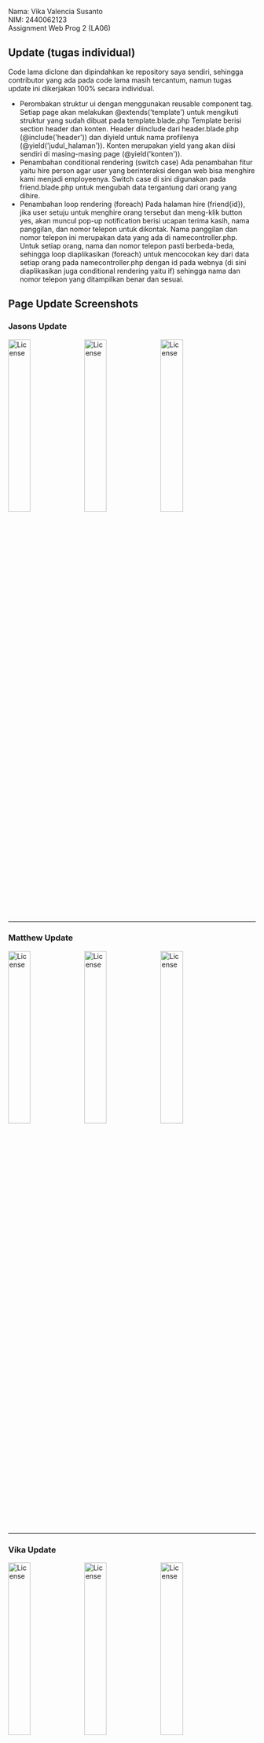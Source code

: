 Nama: Vika Valencia Susanto\
NIM: 2440062123\
Assignment Web Prog 2 (LA06)

Update (tugas individual)
--------------------------------------
Code lama diclone dan dipindahkan ke repository saya sendiri, sehingga contributor yang ada pada code lama masih tercantum, namun tugas update ini dikerjakan 100% secara individual.
- Perombakan struktur ui dengan menggunakan reusable component tag.
    Setiap page akan melakukan @extends('template') untuk mengikuti struktur yang sudah dibuat pada template.blade.php
    Template berisi section header dan konten. Header diinclude dari header.blade.php (@include('header')) dan diyield untuk nama profilenya (@yield('judul_halaman')). Konten merupakan yield yang akan diisi sendiri di masing-masing page (@yield('konten')).
- Penambahan conditional rendering (switch case)
    Ada penambahan fitur yaitu hire person agar user yang berinteraksi dengan web bisa menghire kami menjadi employeenya. Switch case di sini digunakan pada friend.blade.php untuk mengubah data tergantung dari orang yang dihire.
- Penambahan loop rendering (foreach)
    Pada halaman hire (friend\{id}), jika user setuju untuk menghire orang tersebut dan meng-klik button yes, akan muncul pop-up notification berisi ucapan terima kasih, nama panggilan, dan nomor telepon untuk dikontak. Nama panggilan dan nomor telepon ini merupakan data yang ada di namecontroller.php. Untuk setiap orang, nama dan nomor telepon pasti berbeda-beda, sehingga loop diaplikasikan (foreach) untuk mencocokan key dari data setiap orang pada namecontroller.php dengan id pada webnya (di sini diaplikasikan juga conditional rendering yaitu if) sehingga nama dan nomor telepon yang ditampilkan benar dan sesuai.

Page Update Screenshots
--------------------------------------

### Jasons Update
<div styles="display: flex">
    <img src="https://github.com/valenciavika/WebProgramming-ProfileGSLC1-2440062123-VikaValenciaSusanto/blob/main/ssPage/update/updateJasons.png" alt="License" style="width: 30%">
    <img src="https://github.com/valenciavika/WebProgramming-ProfileGSLC1-2440062123-VikaValenciaSusanto/blob/main/ssPage/update/hireJasons.png" alt="License" style="width: 30%">
    <img src="https://github.com/valenciavika/WebProgramming-ProfileGSLC1-2440062123-VikaValenciaSusanto/blob/main/ssPage/update/YesJasons.png" alt="License" style="width: 30%">
</div>

 
--------------------------------------

### Matthew Update
<div styles="display: flex">
    <img src="https://github.com/valenciavika/WebProgramming-ProfileGSLC1-2440062123-VikaValenciaSusanto/blob/main/ssPage/update/updateMCH.png" alt="License" style="width: 30%">
    <img src="https://github.com/valenciavika/WebProgramming-ProfileGSLC1-2440062123-VikaValenciaSusanto/blob/main/ssPage/update/hireMCH.png" alt="License" style="width: 30%">
    <img src="https://github.com/valenciavika/WebProgramming-ProfileGSLC1-2440062123-VikaValenciaSusanto/blob/main/ssPage/update/YesMCH.png" alt="License" style="width: 30%">
</div>
 
--------------------------------------

### Vika Update
<div styles="display: flex">
    <img src="https://github.com/valenciavika/WebProgramming-ProfileGSLC1-2440062123-VikaValenciaSusanto/blob/main/ssPage/update/updateVika.png" alt="License" style="width: 30%">
    <img src="https://github.com/valenciavika/WebProgramming-ProfileGSLC1-2440062123-VikaValenciaSusanto/blob/main/ssPage/update/hireVika.png" alt="License" style="width: 30%">
    <img src="https://github.com/valenciavika/WebProgramming-ProfileGSLC1-2440062123-VikaValenciaSusanto/blob/main/ssPage/update/YesVika.png" alt="License" style="width: 30%">
</div>
 
--------------------------------------

### Vieren Update
<div styles="display: flex">
    <img src="https://github.com/valenciavika/WebProgramming-ProfileGSLC1-2440062123-VikaValenciaSusanto/blob/main/ssPage/update/updateVier.png" alt="License" style="width: 30%">
    <img src="https://github.com/valenciavika/WebProgramming-ProfileGSLC1-2440062123-VikaValenciaSusanto/blob/main/ssPage/update/hireVier.png" alt="License" style="width: 30%">
    <img src="https://github.com/valenciavika/WebProgramming-ProfileGSLC1-2440062123-VikaValenciaSusanto/blob/main/ssPage/update/YesVier.png" alt="License" style="width: 30%">
</div>


Original Page Screenshots (tugas kelompok)
--------------------------------------

### Jasons
<img src="https://github.com/jeje116/Web-Programming-Prototype/blob/main/ssPage/pageJasons.png" alt="License" style="width: 20%">
 
--------------------------------------

### Matthew
<img src="https://github.com/jeje116/Web-Programming-Prototype/blob/main/ssPage/pageMatthew.png" alt="License" style="width: 20%">
 
--------------------------------------

### Vika
<img src="https://github.com/jeje116/Web-Programming-Prototype/blob/main/ssPage/pageVika.png" alt="License" style="width: 20%">
 
--------------------------------------

### Vieren
<img src="https://github.com/jeje116/Web-Programming-Prototype/blob/main/ssPage/pageVieren.png" alt="License" style="width: 20%">
 
--------------------------------------

Frameworks Used
--------------------------------------
- Laravel
- Tailwind

Description
--------------------------------------
Profile dibuat dengan menggunakan CSS framework Tailwind. Di dalamnya sudah terdapat media query yang dibuat sendiri dan juga dari framework tailwind tersebut. 

Installation
--------------------------------------
1. Pastikan node.js dan laravel sudah tersedia

2. Pastikan vite sudah terinstall dan sudah dijalankan\
    Untuk menginstall vite
    ```
    vite install 
    ```
    atau
    ```
    npm install
    ```

    Untuk menjalankan vite
    ```
    npm run dev
    ```

3. Menjalankan laravel
    ```
    php artisan serve
    ```
    
    - Jika terdapat error saat menjalankan kode, berikut penyelesaian dari error tersebut:
      ```
      composer install
      ```
    
    - jika terdapat error "key not generated" atau "500|server error" pada web
      ```
      php artisan key:generate
      ```
    
    - Jika pada saat menjalankan syntax ini terdapat error tidak dapat menemukan file .env, maka rename dahulu file .env.example menjadi .env kemudian jalankan kembali syntax tersebut
    
    - Jika terdapat error "vite manifest not found" pada web, lakukan:
      1. ```
         npm install --save-dev vite laravel-vite-plugin
         ```
      2. Lalu update package.json file "scripts": { "dev": "vite", "build": "vite build" }
      3. ```
         npm run build
         ```
    
    - Menjalankan laravel
      ```
      php artisan serve
      ```
      
Contributors
--------------------------------------
Profile prototype ini dibuat oleh:
1. Matthew Christian Hadiprasetya (2440005252)
2. Jasons Januard Bongtari (2440062123)
3. Vika Valencia Susanto (2440079162)
4. Vieren Cristian (2440102202)
